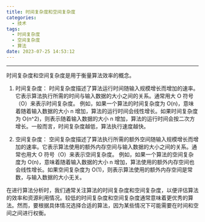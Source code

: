 ```yaml
---
title: 时间复杂度和空间复杂度
categories:
  - 技术
tags:
  - 时间复杂度
  - 空间复杂度
  - 算法
date: 2023-07-25 14:53:12
---
```


---

时间复杂度和空间复杂度是用于衡量算法效率的概念。

1. 时间复杂度：
   时间复杂度描述了算法运行时间随输入规模增长而增加的速率。它表示算法执行所需的时间与输入数据的大小之间的关系。通常用大 O 符号（O）来表示时间复杂度。
   例如，如果一个算法的时间复杂度为 O(n)，意味着随着输入数据的大小 n 增加，算法的运行时间会线性增长。如果时间复杂度为 O(n^2)，则表示随着输入数据的大小 n 增加，算法的运行时间会按二次方增长。一般而言，时间复杂度越低，算法执行速度越快。

2. 空间复杂度：
   空间复杂度描述了算法执行所需的额外空间随输入规模增长而增加的速率。它表示算法使用的额外内存空间与输入数据的大小之间的关系。通常也用大 O 符号（O）来表示空间复杂度。
   例如，如果一个算法的空间复杂度为 O(n)，意味着随着输入数据的大小 n 增加，算法使用的额外内存空间也会线性增长。如果空间复杂度为 O(1)，则表示算法使用的额外内存空间是常数，与输入数据的大小无关。

在进行算法分析时，我们通常关注算法的时间复杂度和空间复杂度，以便评估算法的效率和资源利用情况。较低的时间复杂度和空间复杂度通常意味着更优秀的算法。然而，要根据具体情况选择合适的算法，因为某些情况下可能需要在时间和空间之间进行权衡。

<!-- more -->
